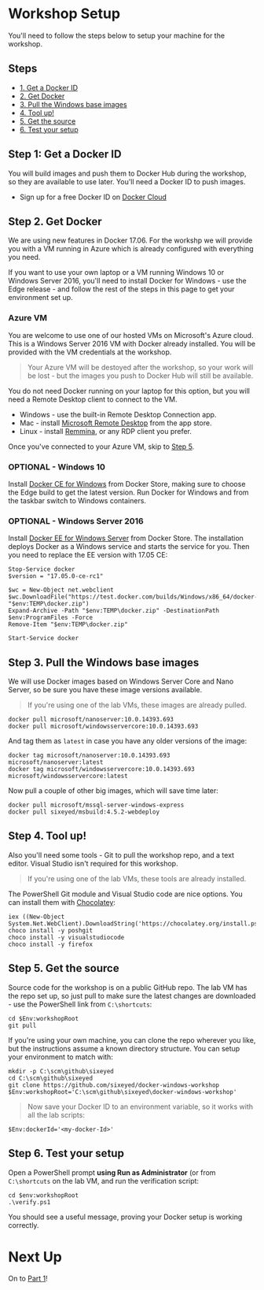 # Workshop Setup

You'll need to follow the steps below to setup your machine for the workshop.

## Steps

* [1. Get a Docker ID](#1)
* [2. Get Docker](#2)
* [3. Pull the Windows base images](#3)
* [4. Tool up!](#4)
* [5. Get the source](#5)
* [6. Test your setup](#6)


## <a name="1"></a>Step 1: Get a Docker ID

You will build images and push them to Docker Hub during the workshop, so they are available to use later. You'll need a Docker ID to push images.

- Sign up for a free Docker ID on [Docker Cloud](https://cloud.docker.com/)

## <a name="2"></a>Step 2. Get Docker

We are using new features in Docker 17.06. For the workshp we will provide you with a VM running in Azure which is already configured with everything you need.

If you want to use your own laptop or a VM running Windows 10 or Windows Server 2016, you'll need to install Docker for Windows - use the Edge release - and follow the rest of the steps in this page to get your environment set up.

### Azure VM

You are welcome to use one of our hosted VMs on Microsoft's Azure cloud. This is a Windows Server 2016 VM with Docker already installed. You will be provided with the VM credentials at the workshop.

> Your Azure VM will be destoyed after the workshop, so your work will be lost - but the images you push to Docker Hub will still be available.

You do not need Docker running on your laptop for this option, but you will need a Remote Desktop client to connect to the VM.

- Windows - use the built-in Remote Desktop Connection app.
- Mac - install [Microsoft Remote Desktop](https://itunes.apple.com/us/app/microsoft-remote-desktop/id715768417?mt=12) from the app store.
- Linux - install [Remmina](http://www.remmina.org/wp/), or any RDP client you prefer.

Once you've connected to your Azure VM, skip to [Step 5](#5).

### OPTIONAL - Windows 10

Install [Docker CE for Windows](https://store.docker.com/editions/community/docker-ce-desktop-windows?tab=description) from Docker Store, making sure to choose the Edge build to get the latest version. Run Docker for Windows and from the taskbar switch to Windows containers.

### OPTIONAL - Windows Server 2016

Install [Docker EE for Windows Server](https://store.docker.com/editions/enterprise/docker-ee-server-windows?tab=description) from Docker Store. The installation deploys Docker as a Windows service and starts the service for you. Then you need to replace the EE version with 17.05 CE:

```
Stop-Service docker
$version = "17.05.0-ce-rc1"

$wc = New-Object net.webclient
$wc.DownloadFile("https://test.docker.com/builds/Windows/x86_64/docker-$version.zip", "$env:TEMP\docker.zip")
Expand-Archive -Path "$env:TEMP\docker.zip" -DestinationPath $env:ProgramFiles -Force
Remove-Item "$env:TEMP\docker.zip"

Start-Service docker
```

## <a name="3"></a>Step 3. Pull the Windows base images

We will use Docker images based on Windows Server Core and Nano Server, so be sure you have these image versions available.

> If you're using one of the lab VMs, these images are already pulled.

```
docker pull microsoft/nanoserver:10.0.14393.693
docker pull microsoft/windowsservercore:10.0.14393.693
```

And tag them as `latest` in case you have any older versions of the image:

```
docker tag microsoft/nanoserver:10.0.14393.693 microsoft/nanoserver:latest
docker tag microsoft/windowsservercore:10.0.14393.693 microsoft/windowsservercore:latest
```

Now pull a couple of other big images, which will save time later:

```
docker pull microsoft/mssql-server-windows-express
docker pull sixeyed/msbuild:4.5.2-webdeploy
```

## <a name="4"></a>Step 4. Tool up!

Also you'll need some tools - Git to pull the workshop repo, and a text editor. Visual Studio isn't required for this workshop.

> If you're using one of the lab VMs, these tools are already installed.

The PowerShell Git module and Visual Studio code are nice options. You can install them with [Chocolatey](https://chocolatey.org/):

```
iex ((New-Object System.Net.WebClient).DownloadString('https://chocolatey.org/install.ps1'))
choco install -y poshgit
choco install -y visualstudiocode
choco install -y firefox
```

## <a name="5"></a>Step 5. Get the source

Source code for the workshop is on a public GitHub repo. The lab VM has the repo set up, so just pull to make sure the latest changes are downloaded - use the PowerShell link from `C:\shortcuts`:

```
cd $Env:workshopRoot
git pull
```

If you're using your own machine, you can clone the repo wherever you like, but the instructions assume a known directory structure. You can setup your environment to match with:

```
mkdir -p C:\scm\github\sixeyed
cd C:\scm\github\sixeyed
git clone https://github.com/sixeyed/docker-windows-workshop
$Env:workshopRoot='C:\scm\github\sixeyed\docker-windows-workshop'
```

> Now save your Docker ID to an environment variable, so it works with all the lab scripts:

```
$Env:dockerId='<my-docker-Id>'
```

## <a name="6"></a>Step 6. Test your setup

Open a PowerShell prompt **using Run as Administrator** (or from `C:\shortcuts` on the lab VM, and run the verification script:

```
cd $env:workshopRoot
.\verify.ps1
```

You should see a useful message, proving your Docker setup is working correctly.

# Next Up

On to [Part 1](part-1.md)!
